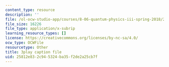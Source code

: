 ```yaml
---
content_type: resource
description: ''
file: /ol-ocw-studio-app/courses/8-06-quantum-physics-iii-spring-2018/25812e832c945324ba35f2de2a25cb7f_868odGqmB1E.vtt
file_size: 16226
file_type: application/x-subrip
learning_resource_types: []
license: https://creativecommons.org/licenses/by-nc-sa/4.0/
ocw_type: OCWFile
resourcetype: Other
title: 3play caption file
uid: 25812e83-2c94-5324-ba35-f2de2a25cb7f
---
```

